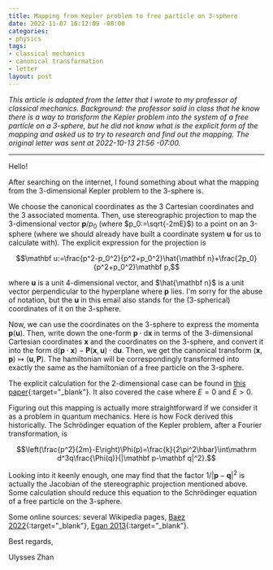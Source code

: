 ```yaml
---
title: Mapping from Kepler problem to free particle on 3-sphere
date: 2022-11-07 16:12:09 -08:00
categories:
- physics
tags:
- classical mechanics
- canonical transformation
- letter
layout: post
---
```


*This article is adapted from the letter that I wrote to my professor of classical mechanics.
Background: the professor said in class that he know there is a way to transform the Kepler problem into the system of a free particle on a 3-sphere,
but he did not know what is the explicit form of the mapping
and asked us to try to research and find out the mapping.
The original letter was sent at 2022-10-13 21:56 -07:00.*

---

Hello!

After searching on the internet,
I found something about what the mapping from the 3-dimensional Kepler problem
to the 3-sphere is.

We choose the canonical coordinates as the 3 Cartesian coordinates and the 3 associated momenta.
Then, use stereographic projection to map the 3-dimensional vector $\mathbf p/p_0$ (where $p_0:=\sqrt{-2mE}$) to a point on an 3-sphere
(where we should already have built a coordinate system $\mathbf u$ for us to calculate with).
The explicit expression for the projection is

$$\mathbf u:=\frac{p^2-p_0^2}{p^2+p_0^2}\hat{\mathbf n}+\frac{2p_0}{p^2+p_0^2}\mathbf p,$$

where $\mathbf u$ is a unit 4-dimensional vector, and $\hat{\mathbf n}$ is a unit vector perpendicular to the hyperplane where $\mathbf p$ lies.
I'm sorry for the abuse of notation, but the $\mathbf u$ in this email also stands for the (3-spherical) coordinates of it on the 3-sphere.

Now, we can use the coordinates on the 3-sphere to express the momenta $\mathbf p(\mathbf u)$.
Then, write down the one-form $\mathbf p\cdot\mathrm d\mathbf x$ in terms of the 3-dimensional Cartesian coordinates $\mathbf x$ and the coordinates on the 3-sphere,
and convert it into the form $\mathrm d(\mathbf p\cdot\mathbf x)-\mathbf P(\mathbf x,\mathbf u)\cdot\mathrm d\mathbf u$.
Then, we get the canonical transform $(\mathbf x,\mathbf p)\mapsto(\mathbf u,\mathbf P)$.
The hamiltonian will be correspondingly transformed into exactly the same as the hamiltonian of a free particle on the 3-sphere.

The explicit calculation for the 2-dimensional case can be found in [this paper](https://www.researchgate.net/publication/268173388){:target="_blank"}.
It also covered the case where $E=0$ and $E>0$.

Figuring out this mapping is actually more straightforward if we consider it as a problem in quantum mechanics.
Here is how Fock derived this historically.
The Schrödinger equation of the Kepler problem, after a Fourier transformation, is

$$\left(\frac{p^2}{2m}-E\right)\Phi(p)=\frac{k}{2\pi^2\hbar}\int\mathrm d^3q\frac{\Phi(q)}{|\mathbf p-\mathbf q|^2}.$$

Looking into it keenly enough, one may find that the factor $1/|\mathbf p-\mathbf q|^2$ is
actually the Jacobian of the stereographic projection mentioned above.
Some calculation should reduce this equation to the Schrödinger equation of a free particle on the 3-sphere.

Some online sources:
several Wikipedia pages,
[Baez 2022](https://math.ucr.edu/home/baez/gravitational.html){:target="_blank"},
[Egan 2013](http://www.gregegan.net/SCIENCE/Ellipse/Ellipse.html){:target="_blank"}.

Best regards,

Ulysses Zhan
